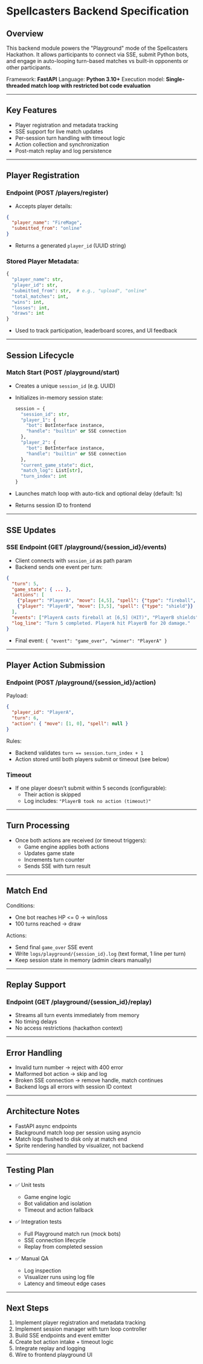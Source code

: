 # Spellcasters Backend Specification

## Overview

This backend module powers the "Playground" mode of the Spellcasters Hackathon. It allows participants to connect via SSE, submit Python bots, and engage in auto-looping turn-based matches vs built-in opponents or other participants.

Framework: **FastAPI** Language: **Python 3.10+** Execution model: **Single-threaded match loop with restricted bot code evaluation**

---

## Key Features

- Player registration and metadata tracking
- SSE support for live match updates
- Per-session turn handling with timeout logic
- Action collection and synchronization
- Post-match replay and log persistence

---

## Player Registration

### Endpoint (POST /players/register)

- Accepts player details:

```json
{
  "player_name": "FireMage",
  "submitted_from": "online"
}
```

- Returns a generated `player_id` (UUID string)

### Stored Player Metadata:

```python
{
  "player_name": str,
  "player_id": str,
  "submitted_from": str,  # e.g., "upload", "online"
  "total_matches": int,
  "wins": int,
  "losses": int,
  "draws": int
}
```

- Used to track participation, leaderboard scores, and UI feedback

---

## Session Lifecycle

### Match Start (POST /playground/start)

- Creates a unique `session_id` (e.g. UUID)

- Initializes in-memory session state:

  ```python
  session = {
    "session_id": str,
    "player_1": {
      "bot": BotInterface instance,
      "handle": "builtin" or SSE connection
    },
    "player_2": {
      "bot": BotInterface instance,
      "handle": "builtin" or SSE connection
    },
    "current_game_state": dict,
    "match_log": List[str],
    "turn_index": int
  }
  ```

- Launches match loop with auto-tick and optional delay (default: 1s)

- Returns session ID to frontend

---

## SSE Updates

### SSE Endpoint (GET /playground/{session\_id}/events)

- Client connects with `session_id` as path param
- Backend sends one event per turn:

```json
{
  "turn": 5,
  "game_state": { ... },
  "actions": [
    {"player": "PlayerA", "move": [4,5], "spell": {"type": "fireball", "target": [6,5], "hit": true}},
    {"player": "PlayerB", "move": [3,5], "spell": {"type": "shield"}}
  ],
  "events": ["PlayerA casts fireball at [6,5] (HIT)", "PlayerB shields"],
  "log_line": "Turn 5 completed. PlayerA hit PlayerB for 20 damage."
}
```

- Final event: `{ "event": "game_over", "winner": "PlayerA" }`

---

## Player Action Submission

### Endpoint (POST /playground/{session\_id}/action)

Payload:

```json
{
  "player_id": "PlayerA",
  "turn": 6,
  "action": { "move": [1, 0], "spell": null }
}
```

Rules:

- Backend validates `turn == session.turn_index + 1`
- Action stored until both players submit or timeout (see below)

### Timeout

- If one player doesn’t submit within 5 seconds (configurable):
  - Their action is skipped
  - Log includes: `"PlayerB took no action (timeout)"`

---

## Turn Processing

- Once both actions are received (or timeout triggers):
  - Game engine applies both actions
  - Updates game state
  - Increments turn counter
  - Sends SSE with turn result

---

## Match End

Conditions:

- One bot reaches HP <= 0 → win/loss
- 100 turns reached → draw

Actions:

- Send final `game_over` SSE event
- Write `logs/playground/{session_id}.log` (text format, 1 line per turn)
- Keep session state in memory (admin clears manually)

---

## Replay Support

### Endpoint (GET /playground/{session\_id}/replay)

- Streams all turn events immediately from memory
- No timing delays
- No access restrictions (hackathon context)

---

## Error Handling

- Invalid turn number → reject with 400 error
- Malformed bot action → skip and log
- Broken SSE connection → remove handle, match continues
- Backend logs all errors with session ID context

---

## Architecture Notes

- FastAPI async endpoints
- Background match loop per session using asyncio
- Match logs flushed to disk only at match end
- Sprite rendering handled by visualizer, not backend

---

## Testing Plan

- ✅ Unit tests

  - Game engine logic
  - Bot validation and isolation
  - Timeout and action fallback

- ✅ Integration tests

  - Full Playground match run (mock bots)
  - SSE connection lifecycle
  - Replay from completed session

- ✅ Manual QA

  - Log inspection
  - Visualizer runs using log file
  - Latency and timeout edge cases

---

## Next Steps

1. Implement player registration and metadata tracking
2. Implement session manager with turn loop controller
3. Build SSE endpoints and event emitter
4. Create bot action intake + timeout logic
5. Integrate replay and logging
6. Wire to frontend playground UI


